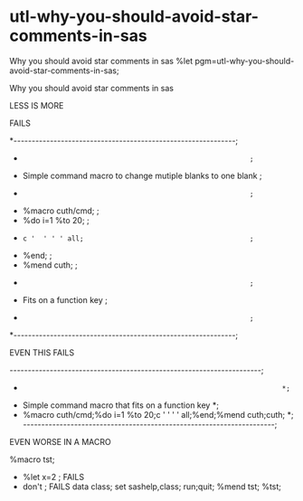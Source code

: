 # utl-why-you-should-avoid-star-comments-in-sas
Why you should avoid star comments in sas
%let pgm=utl-why-you-should-avoid-star-comments-in-sas;

Why you should avoid star comments in sas

LESS IS MORE

FAILS

*-------------------------------------------------------------;
*                                                             ;
* Simple command macro to change mutiple blanks to one blank  ;
*                                                             ;
* %macro cuth/cmd;                                            ;
*   %do i=1 %to 20;                                           ;
*     c '  ' ' ' all;                                         ;
*   %end;                                                     ;
* %mend cuth;                                                 ;
*                                                             ;
* Fits on a function key                                      ;
*                                                             ;
*-------------------------------------------------------------;

EVEN THIS FAILS

*---------------------------------------------------------------------*;
*                                                                     *;
* Simple command macro that fits on a function key                    *;
* %macro cuth/cmd;%do i=1 %to 20;c '  ' ' ' all;%end;%mend cuth;cuth; *;
*---------------------------------------------------------------------*;

EVEN WORSE IN A MACRO

%macro tst;
 * %let x=2 ;  FAILS
 * don't ;     FAILS
 data class;
   set sashelp,class;
 run;quit;
%mend tst;
%tst;
